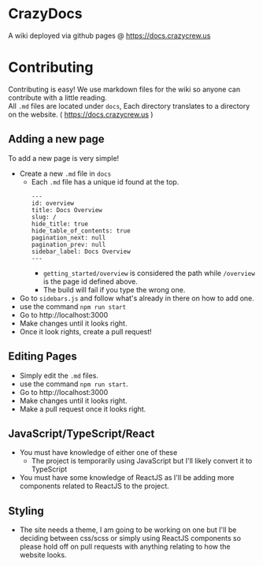 # CrazyDocs
A wiki deployed via github pages @ https://docs.crazycrew.us

# Contributing
Contributing is easy! We use markdown files for the wiki so anyone can contribute with a little reading.<br>
All `.md` files are located under `docs`, Each directory translates to a directory on the website. ( https://docs.crazycrew.us )

## Adding a new page
To add a new page is very simple!

* Create a new `.md` file in `docs`
  * Each `.md` file has a unique id found at the top.
    ```
    ---
    id: overview
    title: Docs Overview
    slug: /
    hide_title: true
    hide_table_of_contents: true
    pagination_next: null
    pagination_prev: null
    sidebar_label: Docs Overview
    ---
    ```
    * `getting_started/overview` is considered the path while `/overview` is the page id defined above.
    * The build will fail if you type the wrong one.
* Go to `sidebars.js` and follow what's already in there on how to add one.
* use the command `npm run start`
* Go to http://localhost:3000
* Make changes until it looks right.
* Once it look rights, create a pull request!

## Editing Pages
* Simply edit the `.md` files.
* use the command `npm run start`.
* Go to http://localhost:3000
* Make changes until it looks right.
* Make a pull request once it looks right.

## JavaScript/TypeScript/React
* You must have knowledge of either one of these
  * The project is temporarily using JavaScript but I'll likely convert it to TypeScript
* You must have some knowledge of ReactJS as I'll be adding more components related to ReactJS to the project.

## Styling
* The site needs a theme, I am going to be working on one but I'll be deciding between css/scss or simply using ReactJS components so please hold off on pull requests with anything relating to how the website looks.
